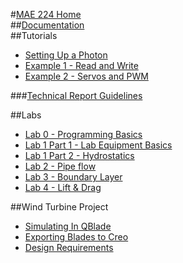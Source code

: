#[MAE 224 Home](https://d008.github.io/MAE224/)  
##[Documentation](https://github.com/mkfu/MAE224/wiki/Class-Description-:-Functions-and-Variables)  
##Tutorials  
- [Setting Up a Photon](https://github.com/d008/MAE224/wiki/Setting-Up-a-Particle-Photon)   
- [Example 1 - Read and Write](https://github.com/mkfu/MAE224/wiki/Example-1-:-Read-and-Write-Pins)    
- [Example 2 - Servos and PWM](https://github.com/mkfu/MAE224/wiki/Example-2-:-Servos-and-PWMs)  

###[Technical Report Guidelines](https://github.com/mkfu/MAE224/wiki/Technical-Report-Guidelines)    

##Labs  
- [Lab 0 - Programming Basics](https://github.com/mkfu/MAE224/wiki/Lab-0:-Python-to-Particle-Communication)   
- [Lab 1 Part 1 - Lab Equipment Basics](https://github.com/d008/MAE224/wiki/Lab-1,-Part-1:-Lab-Equipment-Basics)
- [Lab 1 Part 2 - Hydrostatics](https://github.com/mkfu/MAE224/wiki/Lab-1:--Hydrostatics)    
- [Lab 2 - Pipe flow](https://github.com/mkfu/MAE224/wiki/Lab-2:-Pipe-Flow)  
- [Lab 3 - Boundary Layer](https://github.com/mkfu/MAE224/wiki/Lab-3:-Boundary-Layers)    
- [Lab 4 - Lift & Drag](https://github.com/mkfu/MAE224/wiki/Lab-4:-Lift-and-Drag)  

##Wind Turbine Project
- [Simulating In QBlade](https://github.com/mkfu/MAE224/wiki/Simulating-Wind-Turbine-Rotors-using-Qblade)   
- [Exporting Blades to Creo](https://github.com/mkfu/MAE224/wiki/Wind-Turbine-Creo-Export-Tutorial)    
- [Design Requirements](https://github.com/mkfu/MAE224/wiki/Wind-Turbine-Design)    